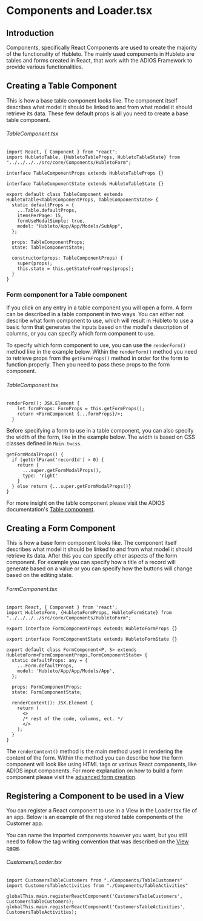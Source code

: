 # Components and Loader.tsx

## Introduction

Components, specifically React Components are used to create the majority of the functionality of Hubleto. The mainly used components in Hubleto are tables and forms created in React, that work with the ADIOS Framework to provide various functionalities.

## Creating a Table Component

This is how a base table component looks like. The component itself describes what model it should be linked to and from what model it should retrieve its data. These few default props is all you need to create a base table component.

###### TableComponent.tsx
```tsx
import React, { Component } from "react";
import HubletoTable, {HubletoTableProps, HubletoTableState} from "../../../../src/core/Components/HubletoForm";

interface TableComponentProps extends HubletoTableProps {}

interface TableComponentState extends HubletoTableState {}

export default class TableComponent extends HubletoTable<TableComponentProps, TableComponentState> {
  static defaultProps = {
    ...Table.defaultProps,
    itemsPerPage: 15,
    formUseModalSimple: true,
    model: "Hubleto/App/App/Models/SubApp",
  };

  props: TableComponentProps;
  state: TableComponentState;

  constructor(props: TableComponentProps) {
    super(props);
    this.state = this.getStateFromProps(props);
  }
}
```

### Form component for a Table component

If you click on any entry in a table component you will open a form. A form can be described in a table component in two ways. You can either not describe what form component to use, which will result in Hubleto to use a basic form that generates the inputs based on the model's description of columns, or you can specify which form component to use.

To specify which form component to use, you can use the `renderForm()` method like in the example below. Within the `renderForm()` method you need to retrieve props from the `getFormProps()` method in order for the form to function properly. Then you need to pass these props to the form component.

###### TableComponent.tsx
```tsx
renderForm(): JSX.Element {
    let formProps: FormProps = this.getFormProps();
    return <FormComponent {...formProps}/>;
  }
```

Before specifying a form to use in a table component, you can also specify the width of the form, like in the example below. The width is based on CSS classes defined in `Main.twcss`.

```tsx
getFormModalProps() {
  if (getUrlParam('recordId') > 0) {
    return {
      ...super.getFormModalProps(),
      type: 'right'
    }
  } else return {...super.getFormModalProps()}
}
```

For more insight on the table component please visit the ADIOS documentation's [Table component](https://github.com/wai-blue/adios/blob/main/src/Components/Table.tsx).

## Creating a Form Component

This is how a base form component looks like. The component itself describes what model it should be linked to and from what model it should retrieve its data. After this you can specify other aspects of the form component. For example you can specify how a title of a record will generate based on a value or you can specify how the buttons will change based on the editing state.

###### FormComponent.tsx
```tsx
import React, { Component } from 'react';
import HubletoForm, {HubletoFormProps, HubletoFormState} from "../../../../src/core/Components/HubletoForm";

export interface FormComponentProps extends HubletoFormProps {}

export interface FormComponentState extends HubletoFormState {}

export default class FormComponent<P, S> extends HubletoForm<FormComponentProps,FormComponentState> {
  static defaultProps: any = {
    ...Form.defaultProps,
    model: 'Hubleto/App/App/Models/App',
  };

  props: FormComponentProps;
  state: FormComponentState;

  renderContent(): JSX.Element {
    return (
      <>
      /* rest of the code, columns, ect. */
      </>
    );
  }
}
```

The `renderContent()` method is the main method used in rendering the content of the form. Within the method you can describe how the form component will look like using HTML tags or various React components, like ADIOS input components. For more explanation on how to build a form component please visit the [advanced form creation](./forms).

## Registering a Component to be used in a View

You can register a React component to use in a View in the Loader.tsx file of an app. Below is an example of the registered table components of the Customer app.

You can name the imported components however you want, but you still need to follow the tag writing convention that was described on the [View page](./view).

###### Customers/Loader.tsx
```tsx
import CustomersTableCustomers from "./Components/TableCustomers"
import CustomersTableActivities from "./Components/TableActivities"

globalThis.main.registerReactComponent('CustomersTableCustomers', CustomersTableCustomers);
globalThis.main.registerReactComponent('CustomersTableActivities', CustomersTableActivities);
```
